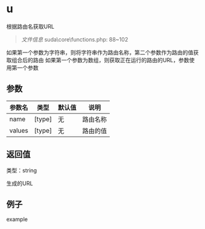 # u

根据路由名获取URL

> *文件信息* suda\core\functions.php: 88~102


如果第一个参数为字符串，则将字符串作为路由名称，第二个参数作为路由的值获取组合后的路由
如果第一个参数为数组，则获取正在运行的路由的URL，参数使用第一个参数


## 参数


| 参数名 | 类型 | 默认值 | 说明 |
|--------|-----|-------|-------|
| name |  [type] | 无 |  路由名称 |
| values |  [type] | 无 |  路由的值 |



## 返回值

类型：string

 生成的URL



## 例子

example